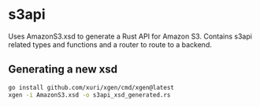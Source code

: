 # s3api

Uses AmazonS3.xsd to generate a Rust API for Amazon S3.
Contains s3api related types and functions and a router to route to a backend.

## Generating a new xsd
```bash
go install github.com/xuri/xgen/cmd/xgen@latest
xgen -i AmazonS3.xsd -o s3api_xsd_generated.rs
```
